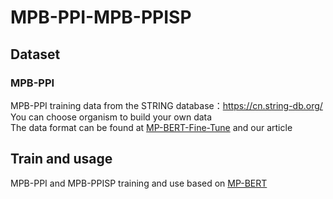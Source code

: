 # MPB-PPI-MPB-PPISP

## Dataset

### MPB-PPI
MPB-PPI training data from the STRING database：https://cn.string-db.org/<br>
You can choose organism to build your own data<br>
The data format can be found at [MP-BERT-Fine-Tune](https://github.com/BRITian/MP-BERT/tree/main/Finetune_code) and our article

## Train and usage
MPB-PPI and MPB-PPISP training and use based on [MP-BERT](https://github.com/BRITian/MP-BERT/)
